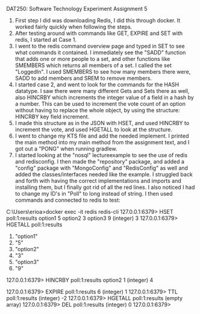 DAT250: Software Technology Experiment Assignment 5

1. First step I did was downloading Redis, I did this through docker. It worked fairly quickly when following the steps.
2. After testing around with commands like GET, EXPIRE and SET with redis, I started at Case 1. 
3. I went to the redis command overview page and typed in SET to see what commands it contained. I immediately see
the "SADD" function that adds one or more people to a set, and other functions like SMEMBERS which returns all members
of a set. I called the set "LoggedIn". I used SMEMBERS to see how many members there were, SADD to add members and
SREM to remove members.
4. I started case 2, and went to look for the commands for the HASH datatype. I saw there were many different Gets and 
Sets there as well, also HINCRBY which increments the integer value of a field in a hash by a number. This can be used to
increment the vote count of an option without having to replace the whole object, by using the structure: HINCRBY key field increment.
5. I made this structure as in the JSON with HSET, and used HINCRBY to increment the vote, and used HGETALL to look at the
structure.
6. I went to change my KTS file and add the needed implement. I printed the main method into my main method from the
assignment text, and I got out a "PONG" when running gradlew. 
7. I started looking at the "nosql" lectureexample to see the use of redis and redisconfig. I then made the 
"repository" package, and added a "config" package with "MongoConfig" and "RedisConfig" as well and added the classes/interfaces needed like the example.
I struggled back and forth with having the correct implementations and imports and installing them, but I finally got rid of all the red lines. 
I also noticed I had to change my ID's in "Poll" to long instead of string. I then used commands and connected to redis
to test:

C:\Users\erioa>docker exec -it redis redis-cli
127.0.0.1:6379> HSET poll:1:results option1 5 option2 3 option3 9
(integer) 3
127.0.0.1:6379> HGETALL poll:1:results
1) "option1"
2) "5"
3) "option2"
4) "3"
5) "option3"
6) "9"

127.0.0.1:6379> HINCRBY poll:1:results option2 1
(integer) 4

127.0.0.1:6379> EXPIRE poll:1:results 6
(integer) 1
127.0.0.1:6379> TTL poll:1:results
(integer) -2
127.0.0.1:6379> HGETALL poll:1:results
(empty array)
127.0.0.1:6379> DEL poll:1:results
(integer) 0
127.0.0.1:6379>


